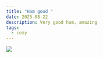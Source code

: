 ```yaml
---
title: "Ham good "
date: 2025-08-22
description: Very good ham, amazing
tags:
  - cozy
---
```

![](/assets/uploads/6098.jpg)